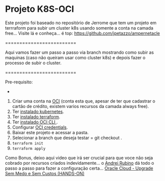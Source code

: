 
# Projeto K8S-OCI

Este projeto foi baseado no repositório de Jerrome que tem um projeto em terrraform para subir um cluster k8s usando somente a conta na camada free... Visite lá e conheça... é top: https://github.com/jpetazzo/ampernetacle

=========================

Aqui vamos fazer um passo a passo via branch mostrando como subir as maquinas (caso não queiram usar como cluster k8s) e depois fazer o processo de subir o cluster.

=========================

Pre-requisito:

- 
1. Criar uma conta na [OCI](https://www.oracle.com/cloud/sign-in.html) (conta esta que, apesar de ter que cadastrar o cartão de crédito, existem varios recursos da camada always free).
2. Ter [instalado kubernetes](https://kubernetes.io/docs/setup/production-environment/tools/kubeadm/install-kubeadm/#installing-kubeadm-kubelet-and-kubectl).
3. Ter [instalado terraform](https://learn.hashicorp.com/tutorials/terraform/install-cli?in=terraform/oci-get-started).
4. Ter [instalado OCI CLI ](https://docs.oracle.com/en-us/iaas/Content/API/SDKDocs/cliinstall.htm).
5. Configurar [OCI credentials](https://learn.hashicorp.com/tutorials/terraform/oci-build?in=terraform/oci-get-started).
6. Baixar este projeto e acessar a pasta.
7. Selecionar a branch que deseja testar = git checkout <branch>.
8. `terraform init`
9. `terraform apply`

Como Bonus, deixo aqui video que irá ser crucial para que voce não seja cobrado por recursos criados indevidamente... o [Andrei Rubino](https://www.youtube.com/@AndreiRubino) dá todo o passo a passo para fazer a configuração certa...
[Oracle Cloud - Upgrade Sem Medo e Sem Custos (HANDS-ON)](https://www.youtube.com/watch?v=U_slvZjrez0)